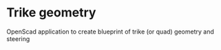 # Trike geometry
 OpenScad application to create blueprint of trike (or quad) geometry and steering

